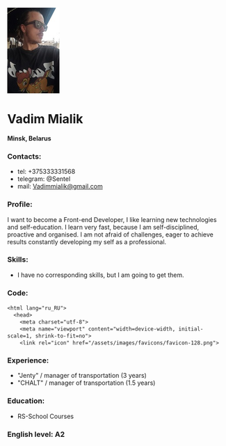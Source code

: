 ![Me](/images/vadimmialik.jpg) 


# **Vadim Mialik**
**Minsk, Belarus**

### **Contacts:**
* tel: +375333331568
* telegram: @Sentel
* mail: Vadimmialik@gmail.com

### **Profile:**
I want to become a Front-end Developer, I like learning new technologies and self-education. I learn very fast, because I am self-disciplined, proactive and organised. I am not afraid of challenges, eager to achieve results constantly developing my self as a professional.

### **Skills:**
* I have no corresponding skills, but I am going to get them. 

### **Code:**
``` 
<html lang="ru_RU">
  <head>
    <meta charset="utf-8">
    <meta name="viewport" content="width=device-width, initial-scale=1, shrink-to-fit=no">
    <link rel="icon" href="/assets/images/favicons/favicon-128.png">
```


### **Experience:**
* "Jenty" / manager of transportation (3 years) 
* "CHALT" / manager of transportation (1.5 years)

### **Education:**
* RS-School Courses

### **English level: A2**
